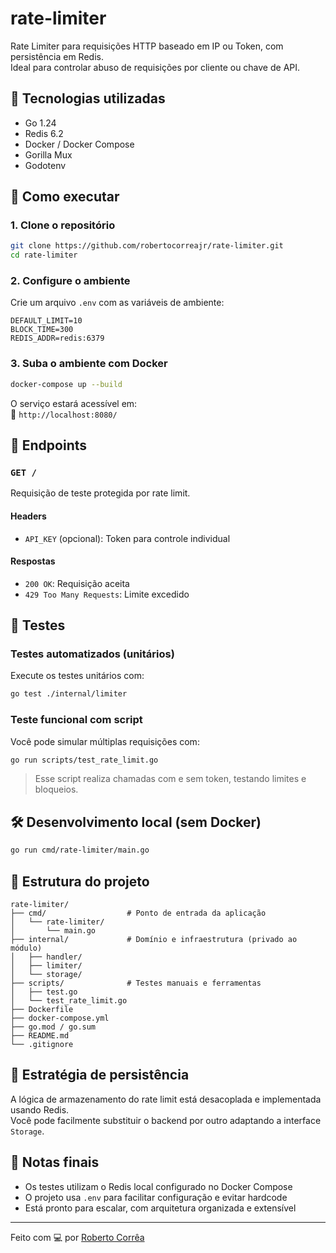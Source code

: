 # rate-limiter

Rate Limiter para requisições HTTP baseado em IP ou Token, com persistência em Redis.  
Ideal para controlar abuso de requisições por cliente ou chave de API.

## 🧠 Tecnologias utilizadas

- Go 1.24
- Redis 6.2
- Docker / Docker Compose
- Gorilla Mux
- Godotenv

## 🚀 Como executar

### 1. Clone o repositório

```bash
git clone https://github.com/robertocorreajr/rate-limiter.git
cd rate-limiter
```

### 2. Configure o ambiente

Crie um arquivo `.env` com as variáveis de ambiente:

```env
DEFAULT_LIMIT=10
BLOCK_TIME=300
REDIS_ADDR=redis:6379
```

### 3. Suba o ambiente com Docker

```bash
docker-compose up --build
```

O serviço estará acessível em:  
📍 `http://localhost:8080/`

## 🔌 Endpoints

### `GET /`

Requisição de teste protegida por rate limit.

#### Headers

- `API_KEY` (opcional): Token para controle individual

#### Respostas

- `200 OK`: Requisição aceita
- `429 Too Many Requests`: Limite excedido

## 🧪 Testes

### Testes automatizados (unitários)

Execute os testes unitários com:

```bash
go test ./internal/limiter
```

### Teste funcional com script

Você pode simular múltiplas requisições com:

```bash
go run scripts/test_rate_limit.go
```

> Esse script realiza chamadas com e sem token, testando limites e bloqueios.

## 🛠️ Desenvolvimento local (sem Docker)

```bash
go run cmd/rate-limiter/main.go
```

## 📁 Estrutura do projeto

```
rate-limiter/
├── cmd/                  # Ponto de entrada da aplicação
│   └── rate-limiter/
│       └── main.go
├── internal/             # Domínio e infraestrutura (privado ao módulo)
│   ├── handler/
│   ├── limiter/
│   └── storage/
├── scripts/              # Testes manuais e ferramentas
│   ├── test.go
│   └── test_rate_limit.go
├── Dockerfile
├── docker-compose.yml
├── go.mod / go.sum
├── README.md
└── .gitignore
```

## 🧠 Estratégia de persistência

A lógica de armazenamento do rate limit está desacoplada e implementada usando Redis.  
Você pode facilmente substituir o backend por outro adaptando a interface `Storage`.

## 📌 Notas finais

- Os testes utilizam o Redis local configurado no Docker Compose
- O projeto usa `.env` para facilitar configuração e evitar hardcode
- Está pronto para escalar, com arquitetura organizada e extensível

---

Feito com 💻 por [Roberto Corrêa](https://github.com/robertocorreajr)
